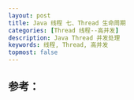 ```yaml
---
layout: post
title: Java 线程 七、Thread 生命周期
categories: [Thread 线程--高并发]
description: Java Thread 并发处理
keywords: 线程, Thread, 高并发
topmost: false
---
```











## 参考：

